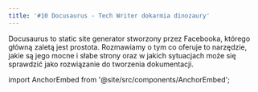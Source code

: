 ```yaml
---
title: '#10 Docusaurus - Tech Writer dokarmia dinozaury'
---
```


Docusaurus to static site generator stworzony przez Facebooka, którego główną
zaletą jest prostota. Rozmawiamy o tym co oferuje to narzędzie, jakie są jego
mocne i słabe strony oraz w jakich sytuacjach może się sprawdzić jako
rozwiązanie do tworzenia dokumentacji.

import AnchorEmbed from '@site/src/components/AnchorEmbed';

<AnchorEmbed episodeId="10-Docusaurus---Tech-Writer-dokarmia-dinozaury-e90qfr/a-a11llqb" />
